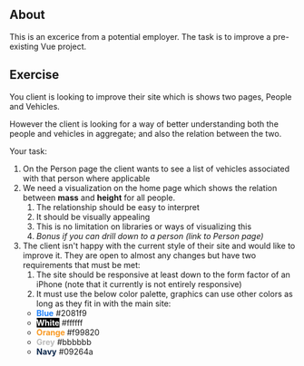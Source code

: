 ## About

This is an excerice from a potential employer. The task is to improve a pre-existing Vue project.

## Exercise

You client is looking to improve their site which is shows two pages, People and Vehicles.

However the client is looking for a way of better understanding both the people and vehicles in aggregate; and also the relation between the two.

Your task:
1. On the Person page the client wants to see a list of vehicles associated with that person where applicable
2. We need a visualization on the home page which shows the relation between **mass** and **height** for all people.
    1. The relationship should be easy to interpret
    2. It should be visually appealing
    3. This is no limitation on libraries or ways of visualizing this
    4. *Bonus if you can drill down to a person (link to Person page)*
3. The client isn't happy with the current style of their site and would like to improve it. They are open to almost any changes but have two requirements that must be met:
    1. The site should be responsive at least down to the form factor of an iPhone (note that it currently is not entirely responsive)
    2. It must use the below color palette, graphics can use other colors as long as they fit in with the main site:
      * <span style="font-weight:700; color:#2081f9">Blue</span> #2081f9
      * <span style="font-weight:700; color:#ffffff; background:#000">White</span> #ffffff
      * <span style="font-weight:700; color:#f99820">Orange </span> #f99820
      * <span style="font-weight:700; color:#bbbbbb">Grey</span> #bbbbbb
      * <span style="font-weight:700; color:#09264a">Navy</span> #09264a
